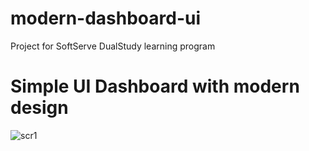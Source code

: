 # modern-dashboard-ui
Project for SoftServe DualStudy learning program 

# Simple UI Dashboard with modern design

![scr1](https://github.com/lepester/modern-dashboard-ui/assets/56651129/0839c749-2b30-4367-a1ab-5c91dc5b107c)
